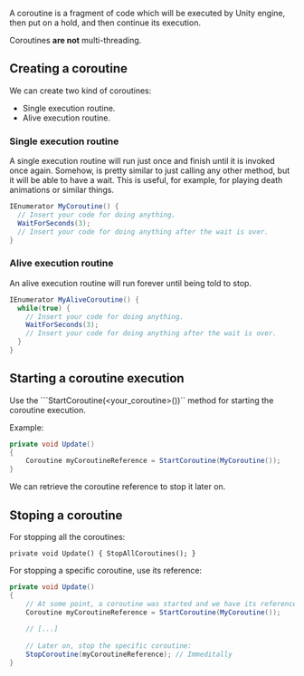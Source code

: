 A coroutine is a fragment of code which will be executed by Unity engine, then put on a hold, and then continue its execution.

Coroutines **are not** multi-threading.

## Creating a coroutine

We can create two kind of coroutines:

- Single execution routine.
- Alive execution routine.

### Single execution routine

A single execution routine will run just once and finish until it is invoked once again. 
Somehow, is pretty similar to just calling any other method, but it will be able to have a wait. 
This is useful, for example, for playing death animations or similar things.

```C#
IEnumerator MyCoroutine() {
  // Insert your code for doing anything.
  WaitForSeconds(3);
  // Insert your code for doing anything after the wait is over.
}
```

### Alive execution routine

An alive execution routine will run forever until being told to stop.

```C#
IEnumerator MyAliveCoroutine() {
  while(true) {
    // Insert your code for doing anything.
    WaitForSeconds(3);
    // Insert your code for doing anything after the wait is over.
  }
}
```

## Starting a coroutine execution

Use the ```StartCoroutine(<your_coroutine>())`` method for starting the coroutine execution.

Example:

```C#
private void Update()
{
    Coroutine myCoroutineReference = StartCoroutine(MyCoroutine());
}
```

We can retrieve the coroutine reference to stop it later on.

## Stoping a coroutine

For stopping all the coroutines:

``
private void Update()
{
    StopAllCoroutines();
}
``

For stopping a specific coroutine, use its reference:

```C#
private void Update()
{
    // At some point, a coroutine was started and we have its reference
    Coroutine myCoroutineReference = StartCoroutine(MyCoroutine());
    
    // [...]
    
    // Later on, stop the specific coroutine:
    StopCoroutine(myCoroutineReference); // Immeditally
}
```
